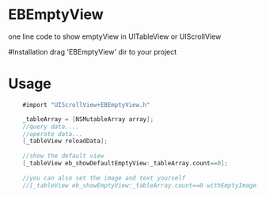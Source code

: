 # EBEmptyView
one line code to show emptyView in UITableView or UIScrollView

#Installation
drag 'EBEmptyView' dir to your project

# Usage
```objective-c
    #import "UIScrollView+EBEmptyView.h"

    _tableArray = [NSMutableArray array];
    //query data....
    //operate data...
    [_tableView reloadData];
    
    //show the default view
    [_tableView eb_showDefaultEmptyView:_tableArray.count==0];
    
    //you can also set the image and text yourself
    //[_tableView eb_showEmptyView:_tableArray.count==0 withEmptyImage:@"emptyImage" withEmptyText:@"NO DATA"];
```
